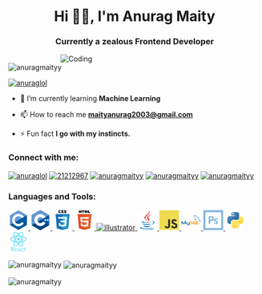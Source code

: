 <h1 align="center">Hi 🙏🏻, I'm Anurag Maity</h1>
<h3 align="center">Currently a zealous Frontend Developer</h3>
<img align="right" alt="Coding" width="400" src="https://img.etimg.com/thumb/msid-84146083,width-1015,height-761,imgsize-638053,resizemode-8/prime/technology-and-startups/booting-up-developer-economy-how-tech-startups-are-helping-coders-build-and-test-software-faster.jpg">

<p align="left"> <img src="https://komarev.com/ghpvc/?username=anuragmaityy&label=Profile%20views&color=0e75b6&style=flat" alt="anuragmaityy" /> </p>

<p align="left"> <a href="https://twitter.com/anuraglol" target="blank"><img src="https://img.shields.io/twitter/follow/anuraglol?logo=twitter&style=for-the-badge" alt="anuraglol" /></a> </p>

- 🌱 I’m currently learning **Machine Learning**

- 📫 How to reach me **maityanurag2003@gmail.com**

- ⚡ Fun fact **I go with my instincts.**

<h3 align="left">Connect with me:</h3>
<p align="left">
<a href="https://twitter.com/anuraglol" target="blank"><img align="center" src="https://raw.githubusercontent.com/rahuldkjain/github-profile-readme-generator/master/src/images/icons/Social/twitter.svg" alt="anuraglol" height="30" width="40" /></a>
<a href="https://stackoverflow.com/users/21212967" target="blank"><img align="center" src="https://raw.githubusercontent.com/rahuldkjain/github-profile-readme-generator/master/src/images/icons/Social/stack-overflow.svg" alt="21212967" height="30" width="40" /></a>
<a href="https://instagram.com/anuragmaityy" target="blank"><img align="center" src="https://image.similarpng.com/very-thumbnail/2020/06/Instagram-logo-transparent-PNG.png" alt="anuragmaityy" height="30" width="40" /></a>
<a href="https://www.codechef.com/users/anuragmaityy" target="blank"><img align="center" src="https://cdn.jsdelivr.net/npm/simple-icons@3.1.0/icons/codechef.svg" alt="anuragmaityy" height="30" width="40" /></a>
<a href="https://www.leetcode.com/anuragmaityy" target="blank"><img align="center" src="https://raw.githubusercontent.com/rahuldkjain/github-profile-readme-generator/master/src/images/icons/Social/leet-code.svg" alt="anuragmaityy" height="30" width="40" /></a>
</p>

<h3 align="left">Languages and Tools:</h3>
<p align="left"> <a href="https://www.cprogramming.com/" target="_blank" rel="noreferrer"> <img src="https://raw.githubusercontent.com/devicons/devicon/master/icons/c/c-original.svg" alt="c" width="40" height="40"/> </a> <a href="https://www.w3schools.com/cpp/" target="_blank" rel="noreferrer"> <img src="https://raw.githubusercontent.com/devicons/devicon/master/icons/cplusplus/cplusplus-original.svg" alt="cplusplus" width="40" height="40"/> </a> <a href="https://www.w3schools.com/css/" target="_blank" rel="noreferrer"> <img src="https://raw.githubusercontent.com/devicons/devicon/master/icons/css3/css3-original-wordmark.svg" alt="css3" width="40" height="40"/> </a> <a href="https://www.w3.org/html/" target="_blank" rel="noreferrer"> <img src="https://raw.githubusercontent.com/devicons/devicon/master/icons/html5/html5-original-wordmark.svg" alt="html5" width="40" height="40"/> </a> <a href="https://www.adobe.com/in/products/illustrator.html" target="_blank" rel="noreferrer"> <img src="https://www.vectorlogo.zone/logos/adobe_illustrator/adobe_illustrator-icon.svg" alt="illustrator" width="40" height="40"/> </a> <a href="https://www.java.com" target="_blank" rel="noreferrer"> <img src="https://raw.githubusercontent.com/devicons/devicon/master/icons/java/java-original.svg" alt="java" width="40" height="40"/> </a> <a href="https://developer.mozilla.org/en-US/docs/Web/JavaScript" target="_blank" rel="noreferrer"> <img src="https://raw.githubusercontent.com/devicons/devicon/master/icons/javascript/javascript-original.svg" alt="javascript" width="40" height="40"/> </a> <a href="https://www.mysql.com/" target="_blank" rel="noreferrer"> <img src="https://raw.githubusercontent.com/devicons/devicon/master/icons/mysql/mysql-original-wordmark.svg" alt="mysql" width="40" height="40"/> </a> <a href="https://www.photoshop.com/en" target="_blank" rel="noreferrer"> <img src="https://raw.githubusercontent.com/devicons/devicon/master/icons/photoshop/photoshop-line.svg" alt="photoshop" width="40" height="40"/> </a> <a href="https://www.python.org" target="_blank" rel="noreferrer"> <img src="https://raw.githubusercontent.com/devicons/devicon/master/icons/python/python-original.svg" alt="python" width="40" height="40"/> </a> <a href="https://reactjs.org/" target="_blank" rel="noreferrer"> <img src="https://raw.githubusercontent.com/devicons/devicon/master/icons/react/react-original-wordmark.svg" alt="react" width="40" height="40"/> </a> </p>

<p><img align="left" src="https://github-readme-stats.vercel.app/api/top-langs?username=anuragmaityy&show_icons=true&locale=en&layout=compact" alt="anuragmaityy" /></p>

<p>&nbsp;<img align="center" src="https://github-readme-stats.vercel.app/api?username=anuragmaityy&show_icons=true&locale=en" alt="anuragmaityy" /></p>

<p><img align="center" src="https://github-readme-streak-stats.herokuapp.com/?user=anuragmaityy&" alt="anuragmaityy" /></p>
